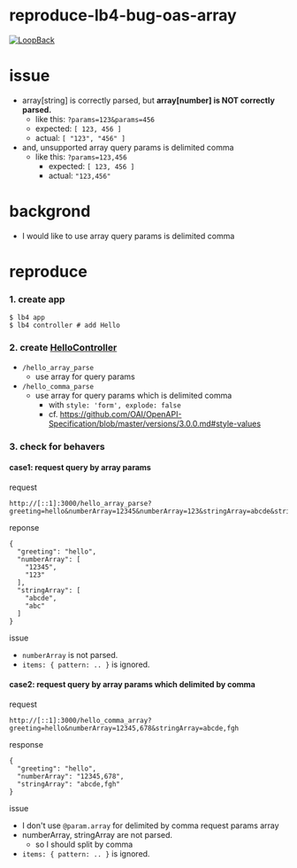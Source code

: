 # reproduce-lb4-bug-oas-array

[![LoopBack](<https://github.com/strongloop/loopback-next/raw/master/docs/site/imgs/branding/Powered-by-LoopBack-Badge-(blue)-@2x.png>)](http://loopback.io/)

# issue

- array\[string\] is correctly parsed, but **array\[number\] is NOT correctly parsed.**
  - like this: `?params=123&params=456`
  - expected: `[ 123, 456 ]`
  - actual: `[ "123", "456" ]`
- and, unsupported array query params is delimited comma
  - like this: `?params=123,456`
    - expected: `[ 123, 456 ]`
    - actual: `"123,456"`

# backgrond

- I would like to use array query params is delimited comma

# reproduce

### 1. create app

```
$ lb4 app
$ lb4 controller # add Hello
```

### 2. create [HelloController](./src/controllers/hello.controller.ts)

- `/hello_array_parse`
  - use array for query params
- `/hello_comma_parse`
  - use array for query params which is delimited comma
    - with `style: 'form', explode: false`
    - cf. https://github.com/OAI/OpenAPI-Specification/blob/master/versions/3.0.0.md#style-values

### 3. check for behavers

#### case1: request query by array params

request

```
http://[::1]:3000/hello_array_parse?greeting=hello&numberArray=12345&numberArray=123&stringArray=abcde&stringArray=abc
```

reponse

```
{
  "greeting": "hello",
  "numberArray": [
    "12345",
    "123"
  ],
  "stringArray": [
    "abcde",
    "abc"
  ]
}
```

issue

- `numberArray` is not parsed.
- `items: { pattern: .. }` is ignored.

#### case2: request query by array params which delimited by comma

request

```
http://[::1]:3000/hello_comma_array?greeting=hello&numberArray=12345,678&stringArray=abcde,fgh
```

response

```
{
  "greeting": "hello",
  "numberArray": "12345,678",
  "stringArray": "abcde,fgh"
}
```

issue

- I don't use `@param.array` for delimited by comma request params array
- numberArray, stringArray are not parsed.
  - so I should split by comma
- `items: { pattern: .. }` is ignored.
